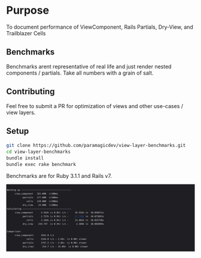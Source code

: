 # Purpose

To document performance of ViewComponent, Rails Partials,
Dry-View, and Trailblazer Cells

## Benchmarks

Benchmarks arent representative of real life and just
render nested components / partials. Take all numbers with
a grain of salt.


## Contributing

Feel free to submit a PR for optimization of views and
other use-cases / view layers.

## Setup

```bash
git clone https://github.com/paramagicdev/view-layer-benchmarks.git
cd view-layer-benchmarks
bundle install
bundle exec rake benchmark
```

Benchmarks are for Ruby 3.1.1 and Rails v7.

![Picture of View Layer benchmarks. Order of speed: ViewComponent,Trailblazer Cells, Rails Partials, Dry-View](/assets/benchmarks.png)
